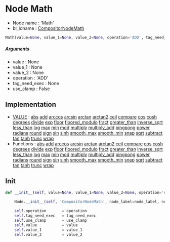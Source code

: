 # Node Math

- Node name : 'Math'
- bl_idname : [CompositorNodeMath](https://docs.blender.org/api/current/bpy.types.CompositorNodeMath.html)


``` python
Math(value=None, value_1=None, value_2=None, operation='ADD', tag_need_exec=None, use_clamp=False, node_label=None, node_color=None)
```
##### Arguments

- value : None
- value_1 : None
- value_2 : None
- operation : 'ADD'
- tag_need_exec : None
- use_clamp : False

## Implementation

- [VALUE](/docs/Compositor/socket_VALUE.md) : [abs](/docs/Compositor/socket_VALUE.md#abs) [add](/docs/Compositor/socket_VALUE.md#add) [arccos](/docs/Compositor/socket_VALUE.md#arccos) [arcsin](/docs/Compositor/socket_VALUE.md#arcsin) [arctan](/docs/Compositor/socket_VALUE.md#arctan) [arctan2](/docs/Compositor/socket_VALUE.md#arctan2) [ceil](/docs/Compositor/socket_VALUE.md#ceil) [compare](/docs/Compositor/socket_VALUE.md#compare) [cos](/docs/Compositor/socket_VALUE.md#cos) [cosh](/docs/Compositor/socket_VALUE.md#cosh) [degrees](/docs/Compositor/socket_VALUE.md#degrees) [divide](/docs/Compositor/socket_VALUE.md#divide) [exp](/docs/Compositor/socket_VALUE.md#exp) [floor](/docs/Compositor/socket_VALUE.md#floor) [floored_modulo](/docs/Compositor/socket_VALUE.md#floored_modulo) [fract](/docs/Compositor/socket_VALUE.md#fract) [greater_than](/docs/Compositor/socket_VALUE.md#greater_than) [inverse_sqrt](/docs/Compositor/socket_VALUE.md#inverse_sqrt) [less_than](/docs/Compositor/socket_VALUE.md#less_than) [log](/docs/Compositor/socket_VALUE.md#log) [max](/docs/Compositor/socket_VALUE.md#max) [min](/docs/Compositor/socket_VALUE.md#min) [mod](/docs/Compositor/socket_VALUE.md#mod) [multiply](/docs/Compositor/socket_VALUE.md#multiply) [multiply_add](/docs/Compositor/socket_VALUE.md#multiply_add) [pingpong](/docs/Compositor/socket_VALUE.md#pingpong) [power](/docs/Compositor/socket_VALUE.md#power) [radians](/docs/Compositor/socket_VALUE.md#radians) [round](/docs/Compositor/socket_VALUE.md#round) [sign](/docs/Compositor/socket_VALUE.md#sign) [sin](/docs/Compositor/socket_VALUE.md#sin) [sinh](/docs/Compositor/socket_VALUE.md#sinh) [smooth_max](/docs/Compositor/socket_VALUE.md#smooth_max) [smooth_min](/docs/Compositor/socket_VALUE.md#smooth_min) [snap](/docs/Compositor/socket_VALUE.md#snap) [sqrt](/docs/Compositor/socket_VALUE.md#sqrt) [subtract](/docs/Compositor/socket_VALUE.md#subtract) [tan](/docs/Compositor/socket_VALUE.md#tan) [tanh](/docs/Compositor/socket_VALUE.md#tanh) [trunc](/docs/Compositor/socket_VALUE.md#trunc) [wrap](/docs/Compositor/socket_VALUE.md#wrap)
- Functions : [abs](/docs/Compositor/CompositorTree.md#abs) [add](/docs/Compositor/CompositorTree.md#add) [arccos](/docs/Compositor/CompositorTree.md#arccos) [arcsin](/docs/Compositor/CompositorTree.md#arcsin) [arctan](/docs/Compositor/CompositorTree.md#arctan) [arctan2](/docs/Compositor/CompositorTree.md#arctan2) [ceil](/docs/Compositor/CompositorTree.md#ceil) [compare](/docs/Compositor/CompositorTree.md#compare) [cos](/docs/Compositor/CompositorTree.md#cos) [cosh](/docs/Compositor/CompositorTree.md#cosh) [degrees](/docs/Compositor/CompositorTree.md#degrees) [divide](/docs/Compositor/CompositorTree.md#divide) [exp](/docs/Compositor/CompositorTree.md#exp) [floor](/docs/Compositor/CompositorTree.md#floor) [floored_modulo](/docs/Compositor/CompositorTree.md#floored_modulo) [fract](/docs/Compositor/CompositorTree.md#fract) [greater_than](/docs/Compositor/CompositorTree.md#greater_than) [inverse_sqrt](/docs/Compositor/CompositorTree.md#inverse_sqrt) [less_than](/docs/Compositor/CompositorTree.md#less_than) [log](/docs/Compositor/CompositorTree.md#log) [max](/docs/Compositor/CompositorTree.md#max) [min](/docs/Compositor/CompositorTree.md#min) [mod](/docs/Compositor/CompositorTree.md#mod) [multiply](/docs/Compositor/CompositorTree.md#multiply) [multiply_add](/docs/Compositor/CompositorTree.md#multiply_add) [pingpong](/docs/Compositor/CompositorTree.md#pingpong) [power](/docs/Compositor/CompositorTree.md#power) [radians](/docs/Compositor/CompositorTree.md#radians) [round](/docs/Compositor/CompositorTree.md#round) [sign](/docs/Compositor/CompositorTree.md#sign) [sin](/docs/Compositor/CompositorTree.md#sin) [sinh](/docs/Compositor/CompositorTree.md#sinh) [smooth_max](/docs/Compositor/CompositorTree.md#smooth_max) [smooth_min](/docs/Compositor/CompositorTree.md#smooth_min) [snap](/docs/Compositor/CompositorTree.md#snap) [sqrt](/docs/Compositor/CompositorTree.md#sqrt) [subtract](/docs/Compositor/CompositorTree.md#subtract) [tan](/docs/Compositor/CompositorTree.md#tan) [tanh](/docs/Compositor/CompositorTree.md#tanh) [trunc](/docs/Compositor/CompositorTree.md#trunc) [wrap](/docs/Compositor/CompositorTree.md#wrap)

## Init

``` python
def __init__(self, value=None, value_1=None, value_2=None, operation='ADD', tag_need_exec=None, use_clamp=False, node_label=None, node_color=None):

    Node.__init__(self, 'CompositorNodeMath', node_label=node_label, node_color=node_color)

    self.operation       = operation
    self.tag_need_exec   = tag_need_exec
    self.use_clamp       = use_clamp
    self.value           = value
    self.value_1         = value_1
    self.value_2         = value_2
```
